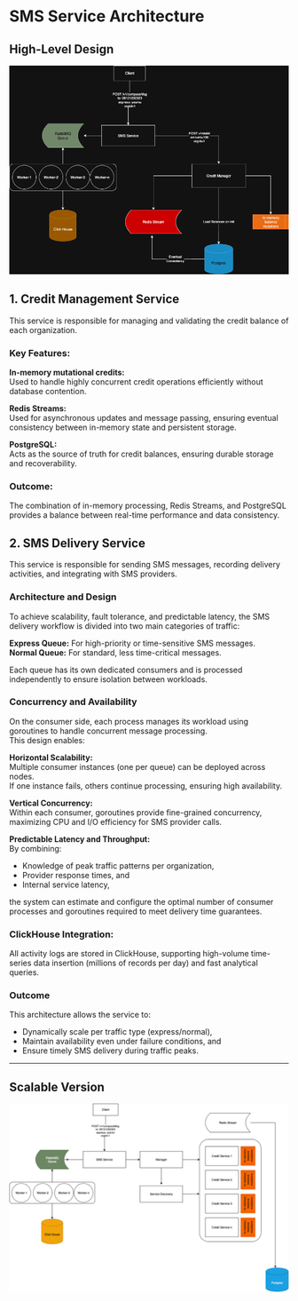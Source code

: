 # SMS Service Architecture

## High-Level Design
![High-Level Design](./system.png)

## 1. Credit Management Service

This service is responsible for managing and validating the credit balance of each organization.

### Key Features:

**In-memory mutational credits:**  
Used to handle highly concurrent credit operations efficiently without database contention.

**Redis Streams:**  
Used for asynchronous updates and message passing, ensuring eventual consistency between in-memory state and persistent storage.

**PostgreSQL:**  
Acts as the source of truth for credit balances, ensuring durable storage and recoverability.

### Outcome:
The combination of in-memory processing, Redis Streams, and PostgreSQL provides a balance between real-time performance and data consistency.


## 2. SMS Delivery Service

This service is responsible for sending SMS messages, recording delivery activities, and integrating with SMS providers.

### Architecture and Design

To achieve scalability, fault tolerance, and predictable latency, the SMS delivery workflow is divided into two main categories of traffic:

**Express Queue:** For high-priority or time-sensitive SMS messages.  
**Normal Queue:** For standard, less time-critical messages.

Each queue has its own dedicated consumers and is processed independently to ensure isolation between workloads.

### Concurrency and Availability

On the consumer side, each process manages its workload using goroutines to handle concurrent message processing.  
This design enables:

**Horizontal Scalability:**  
Multiple consumer instances (one per queue) can be deployed across nodes.  
If one instance fails, others continue processing, ensuring high availability.

**Vertical Concurrency:**  
Within each consumer, goroutines provide fine-grained concurrency, maximizing CPU and I/O efficiency for SMS provider calls.

**Predictable Latency and Throughput:**  
By combining:

- Knowledge of peak traffic patterns per organization,  
- Provider response times, and  
- Internal service latency,  

the system can estimate and configure the optimal number of consumer processes and goroutines required to meet delivery time guarantees.

### ClickHouse Integration:
All activity logs are stored in ClickHouse, supporting high-volume time-series data insertion (millions of records per day) and fast analytical queries.

### Outcome

This architecture allows the service to:

- Dynamically scale per traffic type (express/normal),  
- Maintain availability even under failure conditions, and  
- Ensure timely SMS delivery during traffic peaks.


---

## Scalable Version
![System Overview](./v2.png)
